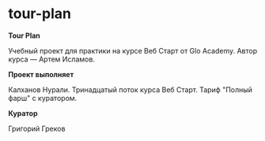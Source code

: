 # tour-plan

**Tour Plan**

Учебный проект для практики на курсе Веб Старт от Glo Academy. Автор курса — Артем Исламов.

**Проект выполняет**

Калханов Нурали. Тринадцатый поток курса Веб Старт. Тариф "Полный фарш" с куратором.

**Куратор**

Григорий Греков
